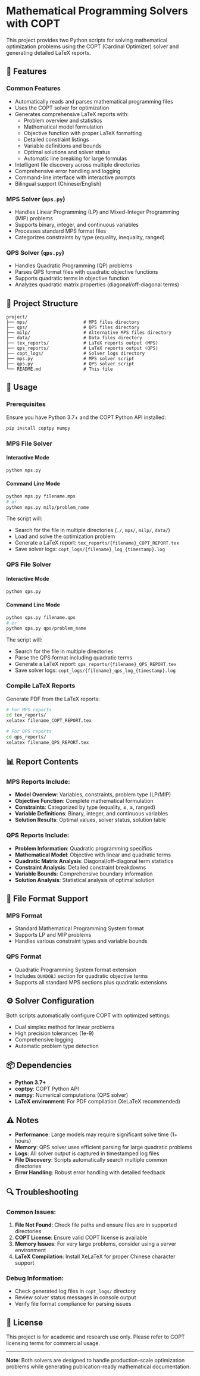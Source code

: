 # Mathematical Programming Solvers with COPT

This project provides two Python scripts for solving mathematical optimization problems using the COPT (Cardinal Optimizer) solver and generating detailed LaTeX reports.

## 🔧 Features

### Common Features
- Automatically reads and parses mathematical programming files
- Uses the COPT solver for optimization
- Generates comprehensive LaTeX reports with:
  - Problem overview and statistics
  - Mathematical model formulation
  - Objective function with proper LaTeX formatting
  - Detailed constraint listings
  - Variable definitions and bounds
  - Optimal solutions and solver status
  - Automatic line breaking for large formulas
- Intelligent file discovery across multiple directories
- Comprehensive error handling and logging
- Command-line interface with interactive prompts
- Bilingual support (Chinese/English)

### MPS Solver (`mps.py`)
- Handles Linear Programming (LP) and Mixed-Integer Programming (MIP) problems
- Supports binary, integer, and continuous variables
- Processes standard MPS format files
- Categorizes constraints by type (equality, inequality, ranged)

### QPS Solver (`qps.py`)
- Handles Quadratic Programming (QP) problems
- Parses QPS format files with quadratic objective functions
- Supports quadratic terms in objective function
- Analyzes quadratic matrix properties (diagonal/off-diagonal terms)

## 📁 Project Structure

```
project/
├── mps/                     # MPS files directory
├── qps/                     # QPS files directory  
├── milp/                    # Alternative MPS files directory
├── data/                    # Data files directory
├── tex_reports/             # LaTeX reports output (MPS)
├── qps_reports/             # LaTeX reports output (QPS)
├── copt_logs/               # Solver logs directory
├── mps.py                   # MPS solver script
├── qps.py                   # QPS solver script
└── README.md                # This file
```

## 🚀 Usage

### Prerequisites

Ensure you have Python 3.7+ and the COPT Python API installed:

```bash
pip install coptpy numpy
```

### MPS File Solver

#### Interactive Mode
```bash
python mps.py
```

#### Command Line Mode
```bash
python mps.py filename.mps
# or
python mps.py milp/problem_name
```

The script will:
- Search for the file in multiple directories (`./`, `mps/`, `milp/`, `data/`)
- Load and solve the optimization problem
- Generate a LaTeX report: `tex_reports/{filename}_COPT_REPORT.tex`
- Save solver logs: `copt_logs/{filename}_log_{timestamp}.log`

### QPS File Solver

#### Interactive Mode
```bash
python qps.py
```

#### Command Line Mode
```bash
python qps.py filename.qps
# or
python qps.py qps/problem_name
```

The script will:
- Search for the file in multiple directories
- Parse the QPS format including quadratic terms
- Generate a LaTeX report: `qps_reports/{filename}_QPS_REPORT.tex`
- Save solver logs: `copt_logs/{filename}_qps_log_{timestamp}.log`

### Compile LaTeX Reports

Generate PDF from the LaTeX reports:

```bash
# For MPS reports
cd tex_reports/
xelatex filename_COPT_REPORT.tex

# For QPS reports  
cd qps_reports/
xelatex filename_QPS_REPORT.tex
```

## 📊 Report Contents

### MPS Reports Include:
- **Model Overview**: Variables, constraints, problem type (LP/MIP)
- **Objective Function**: Complete mathematical formulation
- **Constraints**: Categorized by type (equality, ≤, ≥, ranged)
- **Variable Definitions**: Binary, integer, and continuous variables
- **Solution Results**: Optimal values, solver status, solution table

### QPS Reports Include:
- **Problem Information**: Quadratic programming specifics
- **Mathematical Model**: Objective with linear and quadratic terms
- **Quadratic Matrix Analysis**: Diagonal/off-diagonal term statistics
- **Constraint Analysis**: Detailed constraint breakdowns
- **Variable Bounds**: Comprehensive boundary information
- **Solution Analysis**: Statistical analysis of optimal solution

## 🎯 File Format Support

### MPS Format
- Standard Mathematical Programming System format
- Supports LP and MIP problems
- Handles various constraint types and variable bounds

### QPS Format  
- Quadratic Programming System format extension
- Includes `QUADOBJ` section for quadratic objective terms
- Supports all standard MPS sections plus quadratic extensions

## ⚙️ Solver Configuration

Both scripts automatically configure COPT with optimized settings:
- Dual simplex method for linear problems
- High precision tolerances (1e-9)
- Comprehensive logging
- Automatic problem type detection

## 📦 Dependencies

- **Python 3.7+**
- **coptpy**: COPT Python API
- **numpy**: Numerical computations (QPS solver)
- **LaTeX environment**: For PDF compilation (XeLaTeX recommended)

## ⚠️ Notes

- **Performance**: Large models may require significant solve time (1+ hours)
- **Memory**: QPS solver uses efficient parsing for large quadratic problems  
- **Logs**: All solver output is captured in timestamped log files
- **File Discovery**: Scripts automatically search multiple common directories
- **Error Handling**: Robust error handling with detailed feedback

## 🔍 Troubleshooting

### Common Issues:
1. **File Not Found**: Check file paths and ensure files are in supported directories
2. **COPT License**: Ensure valid COPT license is available
3. **Memory Issues**: For very large problems, consider using a server environment
4. **LaTeX Compilation**: Install XeLaTeX for proper Chinese character support

### Debug Information:
- Check generated log files in `copt_logs/` directory
- Review solver status messages in console output
- Verify file format compliance for parsing issues

## 📄 License

This project is for academic and research use only. Please refer to COPT licensing terms for commercial usage.

---

**Note**: Both solvers are designed to handle production-scale optimization problems while generating publication-ready mathematical documentation.
